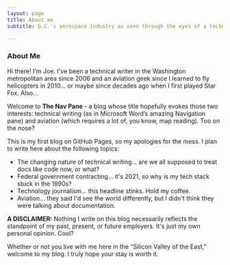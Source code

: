 ```yaml
---
layout: page
title: About me
subtitle: D.C.'s aerospace industry as seen through the eyes of a technical writer

---
```


### About Me

Hi there! I'm Joe. I've been a technical writer in the Washington metropolitan area since 2006 and an aviation geek since I learned to fly helicopters in 2010... or maybe since decades ago when I first played Star Fox. Also...

Welcome to **The Nav Pane** - a blog whose title hopefully evokes those two interests: technical writing (as in Microsoft Word’s amazing Navigation pane) and aviation (which requires a lot of, you know, map reading). Too on the nose? 

This is my first blog on GitHub Pages, so my apologies for the mess. I plan to write here about the following topics:
- The changing nature of technical writing... are we all supposed to treat docs like code now, or what?
- Federal government contracting... it's 2021, so why is my tech stack stuck in the 1990s?
- Technology journalism... this headline stinks. Hold my coffee.
- Aviation... they said I'd see the world differently, but I didn't think they were talking about documentation.

**A DISCLAIMER:** Nothing I write on this blog necessarily reflects the standpoint of my past, present, or future employers. It's just my own personal opinion. Cool?

Whether or not you live with me here in the “Silicon Valley of the East,” welcome to my blog. I truly hope your stay is worth it.
